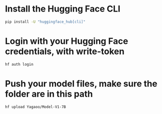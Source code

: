 # Install the Hugging Face CLI
```bash
pip install -U "huggingface_hub[cli]"
```

# Login with your Hugging Face credentials, with write-token
```bash
hf auth login
```

# Push your model files, make sure the folder are in this path
```bash
hf upload Yagaoo/Model-V1-7B
```
